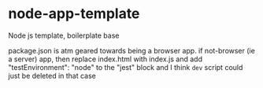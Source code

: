 # node-app-template
Node js template, boilerplate base

package.json is atm geared towards being a browser app. if not-browser (ie a server) app, then replace index.html with index.js and add "testEnvironment": "node" to the "jest" block and I think `dev` script could just be deleted in that case